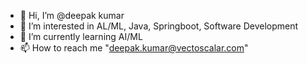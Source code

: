 - 👋 Hi, I’m @deepak kumar
- 👀 I’m interested in AL/ML, Java, Springboot, Software Development
- 🌱 I’m currently learning AI/ML
- 📫 How to reach me "deepak.kumar@vectoscalar.com"

<!---
deepak-kumar-vs/deepak-kumar-vs is a ✨ special ✨ repository because its `README.md` (this file) appears on your GitHub profile.
You can click the Preview link to take a look at your changes.
--->
